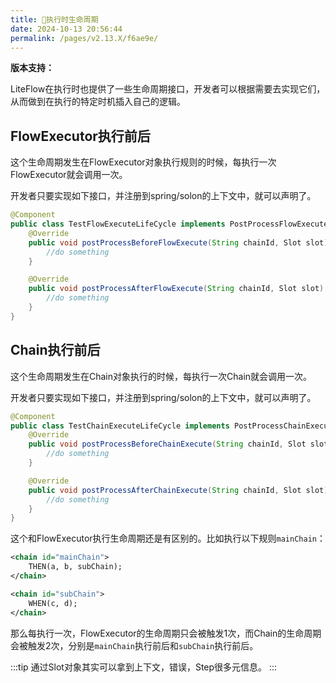 ```yaml
---
title: 🐳执行时生命周期
date: 2024-10-13 20:56:44
permalink: /pages/v2.13.X/f6ae9e/
---
```


**版本支持：**<Badge text="v2.12.4+" vertical="middle"/>

LiteFlow在执行时也提供了一些生命周期接口，开发者可以根据需要去实现它们，从而做到在执行的特定时机插入自己的逻辑。

## FlowExecutor执行前后

这个生命周期发生在FlowExecutor对象执行规则的时候，每执行一次FlowExecutor就会调用一次。

开发者只要实现如下接口，并注册到spring/solon的上下文中，就可以声明了。

```java
@Component
public class TestFlowExecuteLifeCycle implements PostProcessFlowExecuteLifeCycle {
    @Override
    public void postProcessBeforeFlowExecute(String chainId, Slot slot) {
        //do something
    }

    @Override
    public void postProcessAfterFlowExecute(String chainId, Slot slot) {
        //do something
    }
}
```

## Chain执行前后

这个生命周期发生在Chain对象执行的时候，每执行一次Chain就会调用一次。

开发者只要实现如下接口，并注册到spring/solon的上下文中，就可以声明了。

```java
@Component
public class TestChainExecuteLifeCycle implements PostProcessChainExecuteLifeCycle {
    @Override
    public void postProcessBeforeChainExecute(String chainId, Slot slot) {
        //do something
    }

    @Override
    public void postProcessAfterChainExecute(String chainId, Slot slot) {
        //do something
    }
}
```

这个和FlowExecutor执行生命周期还是有区别的。比如执行以下规则`mainChain`：

```xml
<chain id="mainChain">
    THEN(a, b, subChain);
</chain>

<chain id="subChain">
    WHEN(c, d);
</chain>
```
那么每执行一次，FlowExecutor的生命周期只会被触发1次，而Chain的生命周期会被触发2次，分别是`mainChain`执行前后和`subChain`执行前后。

:::tip
通过Slot对象其实可以拿到上下文，错误，Step很多元信息。
:::